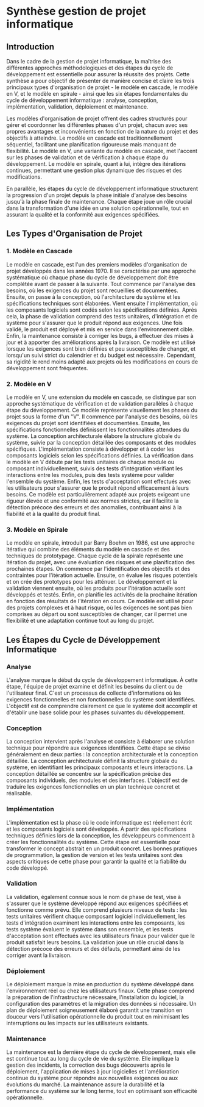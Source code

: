 # Synthèse gestion de projet informatique

## Introduction

Dans le cadre de la gestion de projet informatique, la maîtrise des différentes approches méthodologiques et des étapes du cycle de développement est essentielle pour assurer la réussite des projets. Cette synthèse a pour objectif de présenter de manière concise et claire les trois principaux types d'organisation de projet - le modèle en cascade, le modèle en V, et le modèle en spirale - ainsi que les six étapes fondamentales du cycle de développement informatique : analyse, conception, implémentation, validation, déploiement et maintenance.

Les modèles d'organisation de projet offrent des cadres structurés pour gérer et coordonner les différentes phases d'un projet, chacun avec ses propres avantages et inconvénients en fonction de la nature du projet et des objectifs à atteindre. Le modèle en cascade est traditionnellement séquentiel, facilitant une planification rigoureuse mais manquant de flexibilité. Le modèle en V, une variante du modèle en cascade, met l'accent sur les phases de validation et de vérification à chaque étape du développement. Le modèle en spirale, quant à lui, intègre des itérations continues, permettant une gestion plus dynamique des risques et des modifications.

En parallèle, les étapes du cycle de développement informatique structurent la progression d'un projet depuis la phase initiale d'analyse des besoins jusqu'à la phase finale de maintenance. Chaque étape joue un rôle crucial dans la transformation d'une idée en une solution opérationnelle, tout en assurant la qualité et la conformité aux exigences spécifiées.

## Les Types d'Organisation de Projet

### 1. Modèle en Cascade

Le modèle en cascade, est l'un des premiers modèles d'organisation de projet développés dans les années 1970. Il se caractérise par une approche systématique où chaque phase du cycle de développement doit être complétée avant de passer à la suivante. Tout commence par l'analyse des besoins, où les exigences du projet sont recueillies et documentées. Ensuite, on passe à la conception, où l'architecture du système et les spécifications techniques sont élaborées. Vient ensuite l'implémentation, où les composants logiciels sont codés selon les spécifications définies. Après cela, la phase de validation comprend des tests unitaires, d'intégration et de système pour s'assurer que le produit répond aux exigences. Une fois validé, le produit est déployé et mis en service dans l'environnement cible. Enfin, la maintenance consiste à corriger les bugs, à effectuer des mises à jour et à apporter des améliorations après la livraison. Ce modèle est utilisé lorsque les exigences sont bien définies et peu susceptibles de changer, et lorsqu'un suivi strict du calendrier et du budget est nécessaire. Cependant, sa rigidité le rend moins adapté aux projets où les modifications en cours de développement sont fréquentes.

### 2. Modèle en V

Le modèle en V, une extension du modèle en cascade, se distingue par son approche systématique de vérification et de validation parallèles à chaque étape du développement. Ce modèle représente visuellement les phases du projet sous la forme d'un "V". Il commence par l'analyse des besoins, où les exigences du projet sont identifiées et documentées. Ensuite, les spécifications fonctionnelles définissent les fonctionnalités attendues du système. La conception architecturale élabore la structure globale du système, suivie par la conception détaillée des composants et des modules spécifiques. L'implémentation consiste à développer et à coder les composants logiciels selon les spécifications définies. La vérification dans le modèle en V débute par les tests unitaires de chaque module ou composant individuellement, suivis des tests d'intégration vérifiant les interactions entre les modules, puis des tests système pour valider l'ensemble du système. Enfin, les tests d'acceptation sont effectués avec les utilisateurs pour s'assurer que le produit répond efficacement à leurs besoins. Ce modèle est particulièrement adapté aux projets exigeant une rigueur élevée et une conformité aux normes strictes, car il facilite la détection précoce des erreurs et des anomalies, contribuant ainsi à la fiabilité et à la qualité du produit final.

### 3. Modèle en Spirale

Le modèle en spirale, introduit par Barry Boehm en 1986, est une approche itérative qui combine des éléments du modèle en cascade et des techniques de prototypage. Chaque cycle de la spirale représente une itération du projet, avec une évaluation des risques et une planification des prochaines étapes. On commence par l'identification des objectifs et des contraintes pour l'itération actuelle. Ensuite, on évalue les risques potentiels et on crée des prototypes pour les atténuer. Le développement et la validation viennent ensuite, où les produits pour l'itération actuelle sont développés et testés. Enfin, on planifie les activités de la prochaine itération en fonction des résultats de l'itération en cours. Ce modèle est utilisé pour des projets complexes et à haut risque, où les exigences ne sont pas bien comprises au départ ou sont susceptibles de changer, car il permet une flexibilité et une adaptation continue tout au long du projet.

## Les Étapes du Cycle de Développement Informatique

### Analyse

L'analyse marque le début du cycle de développement informatique. À cette étape, l'équipe de projet examine et définit les besoins du client ou de l'utilisateur final. C'est un processus de collecte d'informations où les exigences fonctionnelles et non fonctionnelles du système sont identifiées. L'objectif est de comprendre clairement ce que le système doit accomplir et d'établir une base solide pour les phases suivantes du développement.

### Conception

La conception intervient après l'analyse et consiste à élaborer une solution technique pour répondre aux exigences identifiées. Cette étape se divise généralement en deux parties : la conception architecturale et la conception détaillée. La conception architecturale définit la structure globale du système, en identifiant les principaux composants et leurs interactions. La conception détaillée se concentre sur la spécification précise des composants individuels, des modules et des interfaces. L'objectif est de traduire les exigences fonctionnelles en un plan technique concret et réalisable.

### Implémentation

L'implémentation est la phase où le code informatique est réellement écrit et les composants logiciels sont développés. À partir des spécifications techniques définies lors de la conception, les développeurs commencent à créer les fonctionnalités du système. Cette étape est essentielle pour transformer le concept abstrait en un produit concret. Les bonnes pratiques de programmation, la gestion de version et les tests unitaires sont des aspects critiques de cette phase pour garantir la qualité et la fiabilité du code développé.

### Validation

La validation, également connue sous le nom de phase de test, vise à s'assurer que le système développé répond aux exigences spécifiées et fonctionne comme prévu. Elle comprend plusieurs niveaux de tests : les tests unitaires vérifient chaque composant logiciel individuellement, les tests d'intégration examinent les interactions entre les composants, les tests système évaluent le système dans son ensemble, et les tests d'acceptation sont effectués avec les utilisateurs finaux pour valider que le produit satisfait leurs besoins. La validation joue un rôle crucial dans la détection précoce des erreurs et des défauts, permettant ainsi de les corriger avant la livraison.

### Déploiement

Le déploiement marque la mise en production du système développé dans l'environnement réel ou chez les utilisateurs finaux. Cette phase comprend la préparation de l'infrastructure nécessaire, l'installation du logiciel, la configuration des paramètres et la migration des données si nécessaire. Un plan de déploiement soigneusement élaboré garantit une transition en douceur vers l'utilisation opérationnelle du produit tout en minimisant les interruptions ou les impacts sur les utilisateurs existants.

### Maintenance

La maintenance est la dernière étape du cycle de développement, mais elle est continue tout au long du cycle de vie du système. Elle implique la gestion des incidents, la correction des bugs découverts après le déploiement, l'application de mises à jour logicielles et l'amélioration continue du système pour répondre aux nouvelles exigences ou aux évolutions du marché. La maintenance assure la durabilité et la performance du système sur le long terme, tout en optimisant son efficacité opérationnelle.
